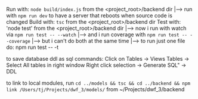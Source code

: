 Run with: `node build/index.js` from the <project_root>/backend dir
|--> run with `npm run dev` to have a server that reboots when source code is changed
Build with: `tsc` from the <project_root>/backend dir
Test with: 'node test' from the <project_root>/backend dir
|--> now i run with watch via `npm run test -- --watch`
|--> and i run coverage with `npm run test -- --coverage`
|--> but i can't do both at the same time
|--> to run just one file do: npm run test -- -t <pattern in describe>

to save database ddl as sql commands:
Click on Tables -> Views Tables -> Select All tables in right window Right click selection -> Generate SQL" -> DDL

to link to local modules, run `cd ../models && tsc && cd ../backend && npm link /Users/tj/Projects/dwf_3/models/` from ~/Projects/dwf_3/backend
